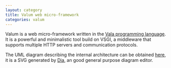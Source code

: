 ```yaml
---
layout: category
title: Valum web micro-framework
categories: valum
---
```


Valum is a web micro-framework written in the
[Vala programming language](https://wiki.gnome.org/Projects/Vala). It is
a powerful and minimalistic tool build on VSGI, a middleware that supports
multiple HTTP servers and communication protocols.

The UML diagram describing the internal architecture can be obtained
[here](/valum/valum-class-diagram.svg), it is a SVG generated by
[Dia](https://wiki.gnome.org/Apps/Dia), an good general purpose diagram editor.

